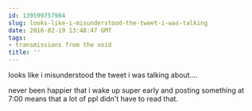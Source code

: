 ```yaml
---
id: 139599757984
slug: looks-like-i-misunderstood-the-tweet-i-was-talking
date: 2016-02-19 13:48:47 GMT
tags:
- transmissions from the void
title: ''
---
```


looks like i misunderstood the tweet i was talking about....

never been happier that i wake up super early and posting something at 7:00 means that a lot of ppl didn't have to read that.